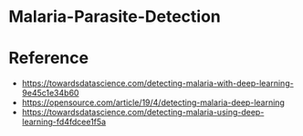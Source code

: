 # Malaria-Parasite-Detection

# Reference
* https://towardsdatascience.com/detecting-malaria-with-deep-learning-9e45c1e34b60
* https://opensource.com/article/19/4/detecting-malaria-deep-learning
* https://towardsdatascience.com/detecting-malaria-using-deep-learning-fd4fdcee1f5a
